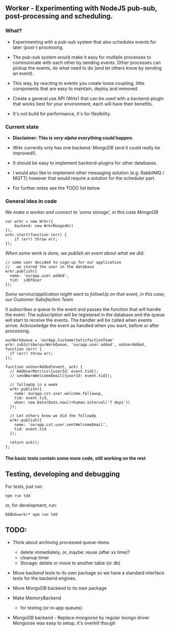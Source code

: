 ## Worker - Experimenting with NodeJS pub-sub, post-processing and scheduling.

### What?

  * Experimenting with a pub-sub system that also schedules events for later (post-) processing.

  * The pub-sub system would make it easy for multiple processes to communicate with each other by sending events. Other processes can pickup the events, do what need to do (and let others know by sending an event).

  * This way, by reacting to events you create loose coupling, little components that are easy to maintain, deploy and removed.

  * Create a general use API (Wrkr) that can be used with a backend-plugin that works best for your  environment, each will have their benefits.

  * It's not build for performance, it's for flexibility.

### Current state

  * **Disclaimer: This is *very alpha* everything could happen**.

  * Wrkr currently only has one backend: MongoDB (and it could really be improved!).

  * It should be easy to implement backend-plugins for other databases.

  * I would also like to implement other messaging solution (e.g. RabbitMQ / MQTT) however that would require a solution for the scheduler part.

  * For further notes see the TODO list below


### General idea in code

  *We make a worker and connect to 'some storage', in this case MongoDB*

    var wrkr = new Wrkr({
  		backend: new WrkrMongodb()
  	});
  	wrkr.start(function (err) {
  		if (err) throw err;
  	});

  *When some work is done, we publish an event about what we did:*

    // some user decided to sign-up for our application
    //   we stored the user in the database
    wrkr.publish({
      name: 'ourapp.user.added',
      tid:  idOfUser
    });

  *Some service/application might want to followUp on that event, in this case, our Customer Satisfaction Team*

  It subscribes a queue to the event and passes the function that will handle the event. The subscription will be registered in the database and the queue will start to receive the events. The handler will be called when events arrive. Acknowledge the event as handled when you want, before or after processing.

    ourWorkQueue = 'ourApp.CustomerSatisfactionTeam'
    wrkr.subScribe(ourWorkQueue, 'ourapp.user.added', onUserAdded, function (err) {
      if (err) throw err;
    });

    function onUserAdded(event, ack) {
      // AddUserMetrics({userId: event.tid});
      // sendWarmWelcomeEmail({userId: event.tid});

      // followUp in a week
      wrkr.publish({
        name: ourapp.cst.user.welcome.followup,
        tid: event.tid,
        when: new Date(Date.now()+human-interval('7 days'))
      });

      // Let others know we did the followUp
      wrkr.publish({
        name: 'ourapp.cst.user.sentWelcomeEmail',
        tid: event.tid
      });

      return ack();
    };

####  The basic tests contain some more code, still working on the rest

## Testing, developing and debugging

For tests, just run:

    npm run tdd

or, for development, run:

    DEBUG=wrkr* npm run tdd


## TODO:

* Think about archiving processed queue-items
  * delete immediately, or, maybe: reuse (after xx time)?
  * cleanup timer
  * Storage: delete or move to another table (or db)

* Move backend tests to its own package so we have a standard interface tests for the backend engines.

* Move MongoDB backend to its own package

* Make MemoryBackend
  * for testing (or in-app queues)

* MongoDB backend - Replace mongoose by regular mongo driver
  Mongoose was easy to setup, it's overkill though
